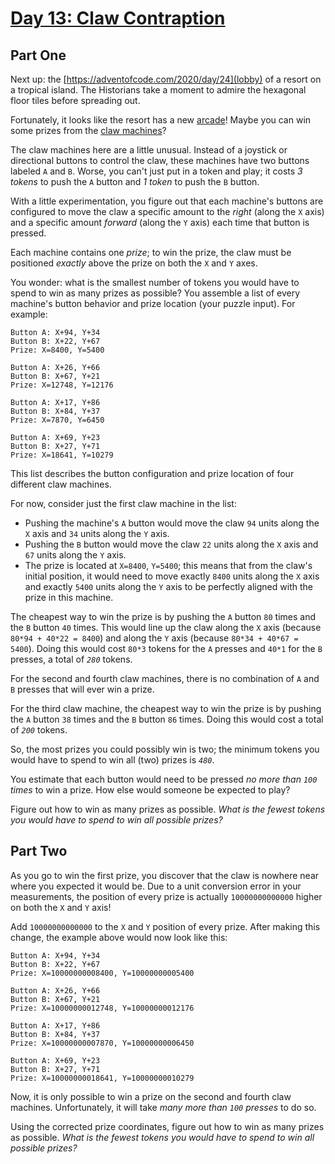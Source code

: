 # [Day 13: Claw Contraption](https://adventofcode.com/2024/day/13)

## Part One

Next up: the [https://adventofcode.com/2020/day/24](lobby) of a resort on a tropical island.  The Historians take a moment to admire the hexagonal floor tiles before spreading out.

Fortunately, it looks like the resort has a new [arcade](https://en.wikipedia.org/wiki/Amusement_arcade)!  Maybe you can win some prizes from the [claw machines](https://en.wikipedia.org/wiki/Claw_machine)?

The claw machines here are a little unusual.  Instead of a joystick or directional buttons to control the claw, these machines have two buttons labeled `A` and `B`.  Worse, you can't just put in a token and play; it costs *3 tokens* to push the `A` button and *1 token* to push the `B` button.

With a little experimentation, you figure out that each machine's buttons are configured to move the claw a specific amount to the *right* (along the `X` axis) and a specific amount *forward* (along the `Y` axis) each time that button is pressed.

Each machine contains one *prize*; to win the prize, the claw must be positioned *exactly* above the prize on both the `X` and `Y` axes.

You wonder: what is the smallest number of tokens you would have to spend to win as many prizes as possible?  You assemble a list of every machine's button behavior and prize location (your puzzle input).  For example:
```
Button A: X+94, Y+34
Button B: X+22, Y+67
Prize: X=8400, Y=5400

Button A: X+26, Y+66
Button B: X+67, Y+21
Prize: X=12748, Y=12176

Button A: X+17, Y+86
Button B: X+84, Y+37
Prize: X=7870, Y=6450

Button A: X+69, Y+23
Button B: X+27, Y+71
Prize: X=18641, Y=10279
```

This list describes the button configuration and prize location of four different claw machines.

For now, consider just the first claw machine in the list:

- Pushing the machine's `A` button would move the claw `94` units along the `X` axis and `34` units along the `Y` axis.
- Pushing the `B` button would move the claw `22` units along the `X` axis and `67` units along the `Y` axis.
- The prize is located at `X=8400`, `Y=5400`; this means that from the claw's initial position, it would need to move exactly `8400` units along the `X` axis and exactly `5400` units along the `Y` axis to be perfectly aligned with the prize in this machine.

The cheapest way to win the prize is by pushing the `A` button `80` times and the `B` button `40` times.  This would line up the claw along the `X` axis (because `80*94 + 40*22 = 8400`) and along the `Y` axis (because `80*34 + 40*67 = 5400`).  Doing this would cost `80*3` tokens for the `A` presses and `40*1` for the `B` presses, a total of *`280`* tokens.

For the second and fourth claw machines, there is no combination of `A` and `B` presses that will ever win a prize.

For the third claw machine, the cheapest way to win the prize is by pushing the `A` button `38` times and the `B` button `86` times.  Doing this would cost a total of *`200`* tokens.

So, the most prizes you could possibly win is two; the minimum tokens you would have to spend to win all (two) prizes is *`480`*.

You estimate that each button would need to be pressed *no more than `100` times* to win a prize.  How else would someone be expected to play?

Figure out how to win as many prizes as possible.  *What is the fewest tokens you would have to spend to win all possible prizes?*


## Part Two

As you go to win the first prize, you discover that the claw is nowhere near where you expected it would be.  Due to a unit conversion error in your measurements, the position of every prize is actually `10000000000000` higher on both the `X` and `Y` axis!

Add `10000000000000` to the `X` and `Y` position of every prize.  After making this change, the example above would now look like this:
```
Button A: X+94, Y+34
Button B: X+22, Y+67
Prize: X=10000000008400, Y=10000000005400

Button A: X+26, Y+66
Button B: X+67, Y+21
Prize: X=10000000012748, Y=10000000012176

Button A: X+17, Y+86
Button B: X+84, Y+37
Prize: X=10000000007870, Y=10000000006450

Button A: X+69, Y+23
Button B: X+27, Y+71
Prize: X=10000000018641, Y=10000000010279
```

Now, it is only possible to win a prize on the second and fourth claw machines.  Unfortunately, it will take *many more than `100` presses* to do so.

Using the corrected prize coordinates, figure out how to win as many prizes as possible.  *What is the fewest tokens you would have to spend to win all possible prizes?*
